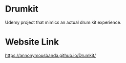 # Drumkit
Udemy project that mimics an actual drum kit experience.
# Website Link
https://annonymousbanda.github.io/Drumkit/
